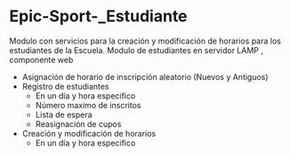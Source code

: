 # Epic-Sport-_Estudiante

Modulo con servicios para la creación y modificación de horarios para los estudiantes de la Escuela. Modulo de estudiantes en servidor LAMP , componente web 

- Asignación de horario de inscripción aleatorio (Nuevos y Antiguos)
- Registro de estudiantes
    - En un día y hora especifico    
    - Número maximo de inscritos
    - Lista de espera 
    - Reasignación de cupos
- Creación y modificación de horarios
    - En un día y hora especifico
    
